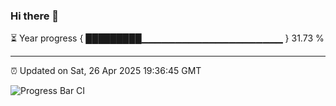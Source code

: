 ### Hi there 👋

⏳ Year progress { █████████▁▁▁▁▁▁▁▁▁▁▁▁▁▁▁▁▁▁▁▁▁ } 31.73 %

---

⏰ Updated on Sat, 26 Apr 2025 19:36:45 GMT

![Progress Bar CI](https://github.com/IshwaranRudhara/GIT-ACTION/workflows/Progress%20Bar%20CI/badge.svg)

